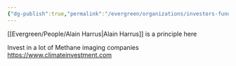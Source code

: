 ```yaml
---
{"dg-publish":true,"permalink":"/evergreen/organizations/investors-funders/climate-investment-ci/"}
---
```


[[Evergreen/People/Alain Harrus\|Alain Harrus]] is a principle here

Invest in a lot of Methane imaging companies
https://www.climateinvestment.com


